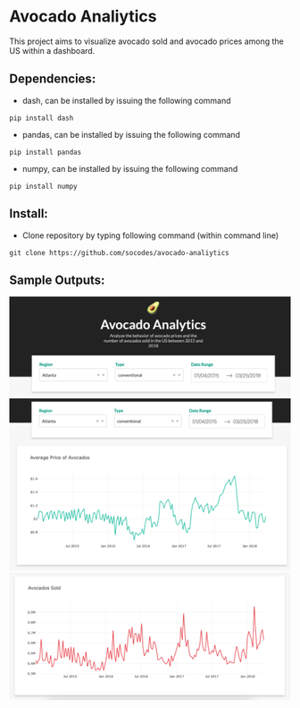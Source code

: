 # Avocado Analiytics

This project aims to visualize avocado sold and avocado prices among the US within a dashboard.

## Dependencies:
- dash, can be installed by issuing the following command 
```
pip install dash
```

- pandas, can be installed by issuing the following command 

```
pip install pandas
```
- numpy, can be installed by issuing the following command 
```
pip install numpy
```

## Install:

- Clone repository by typing following command (within command line)
```
git clone https://github.com/socodes/avocado-analiytics
```
## Sample Outputs:
![](https://raw.githubusercontent.com/socodes/avocado_analytics/main/1.png)
![](https://raw.githubusercontent.com/socodes/avocado_analytics/main/2.png)
![](https://raw.githubusercontent.com/socodes/avocado_analytics/main/3.png)